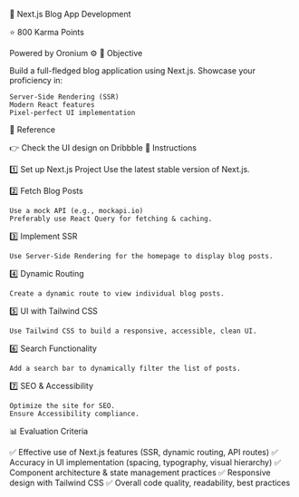 🚀 Next.js Blog App Development

⭐ 800 Karma Points

Powered by Oronium ⚙️
🎯 Objective

Build a full-fledged blog application using Next.js.
Showcase your proficiency in:

    Server-Side Rendering (SSR)
    Modern React features
    Pixel-perfect UI implementation

📌 Reference

👉 Check the UI design on Dribbble
🔧 Instructions

1️⃣ Set up Next.js Project
Use the latest stable version of Next.js.

2️⃣ Fetch Blog Posts

    Use a mock API (e.g., mockapi.io)
    Preferably use React Query for fetching & caching.

3️⃣ Implement SSR

    Use Server-Side Rendering for the homepage to display blog posts.

4️⃣ Dynamic Routing

    Create a dynamic route to view individual blog posts.

5️⃣ UI with Tailwind CSS

    Use Tailwind CSS to build a responsive, accessible, clean UI.

6️⃣ Search Functionality

    Add a search bar to dynamically filter the list of posts.

7️⃣ SEO & Accessibility

    Optimize the site for SEO.
    Ensure Accessibility compliance.

📊 Evaluation Criteria

✅ Effective use of Next.js features (SSR, dynamic routing, API routes)
✅ Accuracy in UI implementation (spacing, typography, visual hierarchy)
✅ Component architecture & state management practices
✅ Responsive design with Tailwind CSS
✅ Overall code quality, readability, best practices
